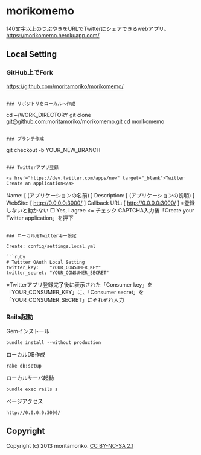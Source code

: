 # morikomemo
140文字以上のつぶやきをURLでTwitterにシェアできるwebアプリ。
https://morikomemo.herokuapp.com/

## Local Setting
### GitHub上でFork
https://github.com/moritamoriko/morikomemo/

```

### リポジトリをローカルへ作成

```
cd ~/WORK_DIRECTORY
git clone git@github.com:moritamoriko/morikomemo.git
cd morikomemo
```

### ブランチ作成

```
git checkout -b YOUR_NEW_BRANCH
```

### Twitterアプリ登録

<a href="https://dev.twitter.com/apps/new" target="_blank">Twitter Create an application</a>

```
Name: [ (アプリケーションの名前) ]
Description: [ (アプリケーションの説明) ]
WebSite: [ http://0.0.0.0:3000/ ]
Callback URL: [ http://0.0.0.0:3000/ ] ※登録しないと動かない
□ Yes, I agree <= チェック
CAPTCHA入力後「Create your Twitter application」を押下
```

### ローカル用Twitterキー設定

Create: config/settings.local.yml

```ruby
# Twitter OAuth Local Setting
twitter_key:    "YOUR_CONSUMER_KEY"
twitter_secret: "YOUR_CONSUMER_SECRET"
```

※Twitterアプリ登録完了後に表示された「Consumer key」を「YOUR_CONSUMER_KEY」に、「Consumer secret」を「YOUR_CONSUMER_SECRET」にそれぞれ入力

### Rails起動

Gemインストール

```
bundle install --without production
```

ローカルDB作成

```
rake db:setup
```

ローカルサーバ起動

```
bundle exec rails s
```

ページアクセス

```
http://0.0.0.0:3000/
```

## Copyright

Copyright (c) 2013 moritamoriko. <a href="http://creativecommons.org/licenses/by-nc-sa/2.1/jp/" target="_blank">CC BY-NC-SA 2.1</a>
